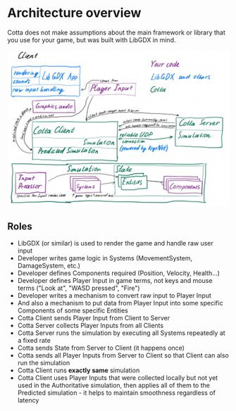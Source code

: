 # Architecture overview
Cotta does not make assumptions about the main framework or library that you use
for your game, but was built with LibGDX in mind.

![Cotta architecture](images/architecture-overview.jpg)

## Roles
- LibGDX (or similar) is used to render the game and handle raw user input
- Developer writes game logic in Systems (MovementSystem, DamageSystem, etc.)
- Developer defines Components required (Position, Velocity, Health...)
- Developer defines Player Input in game terms, not keys and mouse terms
  ("Look at", "WASD pressed", "Fire")
- Developer writes a mechanism to convert raw input to Player Input
- And also a mechanism to put data from Player Input into some specific
Components of some specific Entities
- Cotta Client sends Player Input from Client to Server
- Cotta Server collects Player Inputs from all Clients
- Cotta Server runs the simulation by executing all Systems repeatedly at a fixed rate
- Cotta sends State from Server to Client (it happens once)
- Cotta sends all Player Inputs from Server to Client so that Client can also
run the simulation
- Cotta Client runs **exactly same** simulation
- Cotta Client uses Player Inputs that were collected locally but not yet used
in the Authoritative simulation, then applies all of them to the Predicted
simulation - it helps to maintain smoothness regardless of latency
